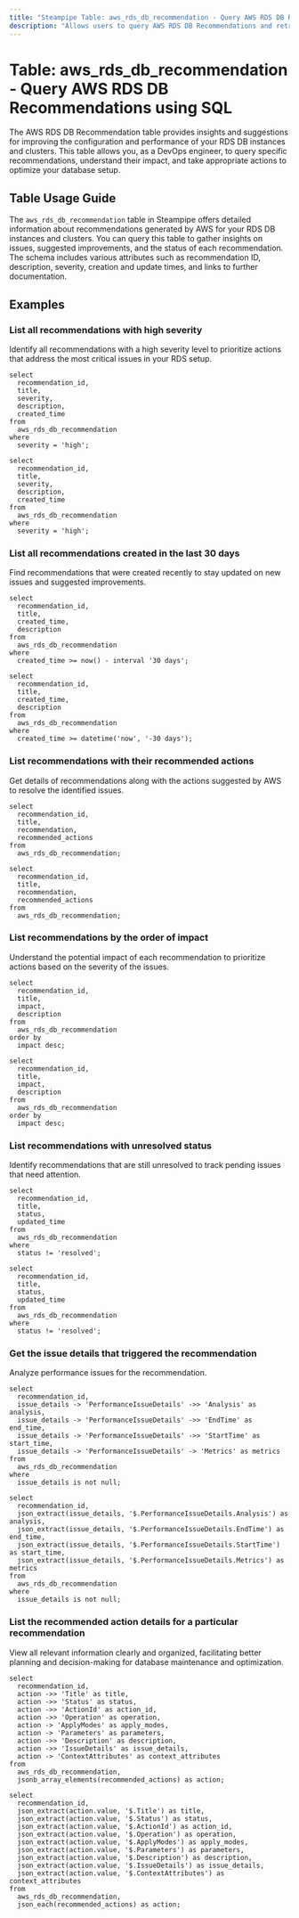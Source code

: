 ```yaml
---
title: "Steampipe Table: aws_rds_db_recommendation - Query AWS RDS DB Recommendations using SQL"
description: "Allows users to query AWS RDS DB Recommendations and retrieve valuable information about each recommendation's status, impact, and suggested actions."
---
```


# Table: aws_rds_db_recommendation - Query AWS RDS DB Recommendations using SQL

The AWS RDS DB Recommendation table provides insights and suggestions for improving the configuration and performance of your RDS DB instances and clusters. This table allows you, as a DevOps engineer, to query specific recommendations, understand their impact, and take appropriate actions to optimize your database setup.

## Table Usage Guide

The `aws_rds_db_recommendation` table in Steampipe offers detailed information about recommendations generated by AWS for your RDS DB instances and clusters. You can query this table to gather insights on issues, suggested improvements, and the status of each recommendation. The schema includes various attributes such as recommendation ID, description, severity, creation and update times, and links to further documentation.

## Examples

### List all recommendations with high severity
Identify all recommendations with a high severity level to prioritize actions that address the most critical issues in your RDS setup.

```sql+postgres
select
  recommendation_id,
  title,
  severity,
  description,
  created_time
from
  aws_rds_db_recommendation
where
  severity = 'high';
```

```sql+sqlite
select
  recommendation_id,
  title,
  severity,
  description,
  created_time
from
  aws_rds_db_recommendation
where
  severity = 'high';
```

### List all recommendations created in the last 30 days
Find recommendations that were created recently to stay updated on new issues and suggested improvements.

```sql+postgres
select
  recommendation_id,
  title,
  created_time,
  description
from
  aws_rds_db_recommendation
where
  created_time >= now() - interval '30 days';
```

```sql+sqlite
select
  recommendation_id,
  title,
  created_time,
  description
from
  aws_rds_db_recommendation
where
  created_time >= datetime('now', '-30 days');
```

### List recommendations with their recommended actions
Get details of recommendations along with the actions suggested by AWS to resolve the identified issues.

```sql+postgres
select
  recommendation_id,
  title,
  recommendation,
  recommended_actions
from
  aws_rds_db_recommendation;
```

```sql+sqlite
select
  recommendation_id,
  title,
  recommendation,
  recommended_actions
from
  aws_rds_db_recommendation;
```

### List recommendations by the order of impact
Understand the potential impact of each recommendation to prioritize actions based on the severity of the issues.

```sql+postgres
select
  recommendation_id,
  title,
  impact,
  description
from
  aws_rds_db_recommendation
order by
  impact desc;
```

```sql+sqlite
select
  recommendation_id,
  title,
  impact,
  description
from
  aws_rds_db_recommendation
order by
  impact desc;
```

### List recommendations with unresolved status
Identify recommendations that are still unresolved to track pending issues that need attention.

```sql+postgres
select
  recommendation_id,
  title,
  status,
  updated_time
from
  aws_rds_db_recommendation
where
  status != 'resolved';
```

```sql+sqlite
select
  recommendation_id,
  title,
  status,
  updated_time
from
  aws_rds_db_recommendation
where
  status != 'resolved';
```

### Get the issue details that triggered the recommendation
Analyze performance issues for the recommendation.

```sql+postgres
select
  recommendation_id,
  issue_details -> 'PerformanceIssueDetails' ->> 'Analysis' as analysis,
  issue_details -> 'PerformanceIssueDetails' ->> 'EndTime' as end_time,
  issue_details -> 'PerformanceIssueDetails' ->> 'StartTime' as start_time,
  issue_details -> 'PerformanceIssueDetails' -> 'Metrics' as metrics
from
  aws_rds_db_recommendation
where
  issue_details is not null;
```

```sql+sqlite
select
  recommendation_id,
  json_extract(issue_details, '$.PerformanceIssueDetails.Analysis') as analysis,
  json_extract(issue_details, '$.PerformanceIssueDetails.EndTime') as end_time,
  json_extract(issue_details, '$.PerformanceIssueDetails.StartTime') as start_time,
  json_extract(issue_details, '$.PerformanceIssueDetails.Metrics') as metrics
from
  aws_rds_db_recommendation
where
  issue_details is not null;
```

### List the recommended action details for a particular recommendation
View all relevant information clearly and organized, facilitating better planning and decision-making for database maintenance and optimization.

```sql+postgres
select
  recommendation_id,
  action ->> 'Title' as title,
  action ->> 'Status' as status,
  action ->> 'ActionId' as action_id,
  action ->> 'Operation' as operation,
  action -> 'ApplyModes' as apply_modes,
  action -> 'Parameters' as parameters,
  action ->> 'Description' as description,
  action ->> 'IssueDetails' as issue_details,
  action -> 'ContextAttributes' as context_attributes
from
  aws_rds_db_recommendation,
  jsonb_array_elements(recommended_actions) as action;
```

```sql+sqlite
select
  recommendation_id,
  json_extract(action.value, '$.Title') as title,
  json_extract(action.value, '$.Status') as status,
  json_extract(action.value, '$.ActionId') as action_id,
  json_extract(action.value, '$.Operation') as operation,
  json_extract(action.value, '$.ApplyModes') as apply_modes,
  json_extract(action.value, '$.Parameters') as parameters,
  json_extract(action.value, '$.Description') as description,
  json_extract(action.value, '$.IssueDetails') as issue_details,
  json_extract(action.value, '$.ContextAttributes') as context_attributes
from
  aws_rds_db_recommendation,
  json_each(recommended_actions) as action;
```
